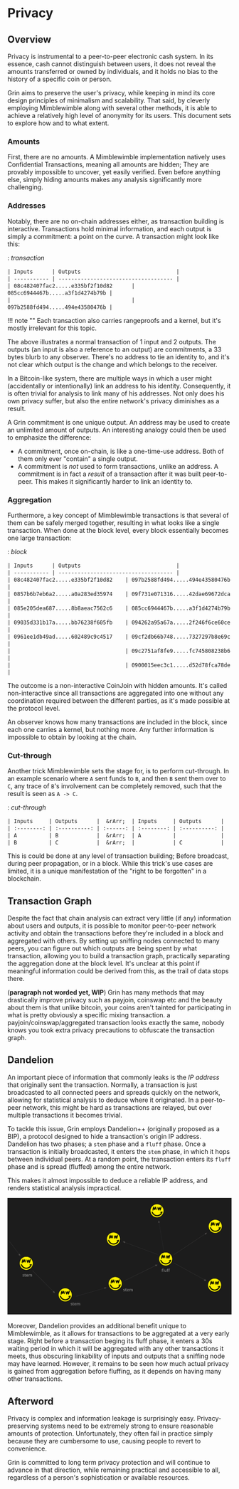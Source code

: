 # Privacy

## Overview

Privacy is instrumental to a peer-to-peer electronic cash system. In its essence, cash cannot distinguish between users, it does not reveal the amounts transferred or owned by individuals, and it holds no bias to the history of a specific coin or person.

Grin aims to preserve the user's privacy, while keeping in mind its core design principles of minimalism and scalability. That said, by cleverly employing Mimblewimble along with several other methods, it is able to achieve a relatively high level of anonymity for its users. This document sets to explore how and to what extent.

### Amounts

First, there are no amounts. A Mimblewimble implementation natively uses Confidential Transactions, meaning all amounts are hidden; They are provably impossible to uncover, yet easily verified. Even before anything else, simply hiding amounts makes any analysis significantly more challenging.

### Addresses

Notably, there are no on-chain addresses either, as transaction building is interactive. Transactions hold minimal information, and each output is simply a commitment: a point on the curve. A transaction might look like this:

:   *transaction*

    | Inputs      | Outputs                              |
    | ----------- | ------------------------------------ |
    | 08c482407fac2.....e335bf2f10d82      | 085cc6944467b.....a3f1d4274b79b |
    |                                      | 097b2588fd494.....494e43580476b |

!!! note ""
    Each transaction also carries rangeproofs and a kernel, but it's mostly irrelevant for this topic.

The above illustrates a normal transaction of 1 input and 2 outputs. The outputs (an input is also a reference to an output) are commitments, a 33 bytes blurb to any observer. There's no address to tie an identity to, and it's not clear which output is the change and which belongs to the receiver.

In a Bitcoin-like system, there are multiple ways in which a user might (accidentally or intentionally) link an address to his identity. Consequently, it is often trivial for analysis to link many of his addresses. Not only does his own privacy suffer, but also the entire network's privacy diminishes as a result.

A Grin commitment is one unique output. An address may be used to create an unlimited amount of outputs. An interesting analogy could then be used to emphasize the difference:

* A commitment, once on-chain, is like a one-time-use address. Both of them only ever "contain" a single output.
* A commitment is *not* used to form transactions, unlike an address. A commitment is in fact a *result* of a transaction after it was built peer-to-peer. This makes it significantly harder to link an identity to.

### Aggregation

Furthermore, a key concept of Mimblewimble transactions is that several of them can be safely merged together, resulting in what looks like a single transaction. When done at the block level, every block essentially becomes one large transaction:

:   *block*

    | Inputs      | Outputs                              |
    | ----------- | ------------------------------------ |
    | 08c482407fac2.....e335bf2f10d82    | 097b2588fd494.....494e43580476b  |
    | 0857b6b7eb6a2.....a0a283ed35974    | 09f731e071316.....42dae69672dca |
    | 085e205dea687.....8b8aeac7562c6    | 085cc6944467b.....a3f1d4274b79b |
    | 09035d331b17a.....bb76238f605fb    | 094262a95a67a.....2f246f6ce60ce |
    | 0961ee1db49ad.....602489c9c4517    | 09cf2db66b748.....7327297b8e69c |
    |                                    | 09c2751af8fe9.....fc745808238b6 |
    |                                    | 0900015eec3c1.....d52d78fca78de |

The outcome is a non-interactive CoinJoin with hidden amounts. It's called non-interactive since all transactions are aggregated into one without any coordination required between the different parties, as it's made possible at the protocol level.

An observer knows how many transactions are included in the block, since each one carries a kernel, but nothing more. Any further information is impossible to obtain by looking at the chain.

### Cut-through

Another trick Mimblewimble sets the stage for, is to perform cut-through. In an example scenario where `A` sent funds to `B`, and then `B` sent them over to `C`, any trace of `B`'s involvement can be completely removed, such that the result is seen as `A -> C`.

:   *cut-through*

    | Inputs     | Outputs      |  &rArr;  | Inputs     | Outputs      |
    | :--------: | :----------: | :------: | :--------: | :----------: |
    | A          | B            |  &rArr;  | A          |              |
    | B          | C            |  &rArr;  |            | C            |

This is could be done at any level of transaction building; Before broadcast, during peer propagation, or in a block. While this trick's use cases are limited, it is a unique manifestation of the "right to be forgotten" in a blockchain.

## Transaction Graph

Despite the fact that chain analysis can extract very little (if any) information about users and outputs, it is possible to monitor peer-to-peer network activity and obtain the transactions before they're included in a block and aggregated with others. By setting up sniffing nodes connected to many peers, you can figure out which outputs are being spent by what transaction, allowing you to build a transaction graph, practically separating the aggregation done at the block level. It's unclear at this point if meaningful information could be derived from this, as the trail of data stops there.

(**paragraph not worded yet, WIP**)
Grin has many methods that may drastically improve privacy such as payjoin, coinswap etc and the beauty about them is that unlike bitcoin, your coins aren't tainted for participating in what is pretty obviously a specific mixing transaction. a payjoin/coinswap/aggregated transaction looks exactly the same, nobody knows you took extra privacy precautions to obfuscate the transaction graph.

## Dandelion

An important piece of information that commonly leaks is the *IP address* that originally sent the transaction. Normally, a transaction is just broadcasted to all connected peers and spreads quickly on the network, allowing for statistical analysis to deduce where it originated. In a peer-to-peer network, this might be hard as transactions are relayed, but over multiple transactions it becomes trivial.

To tackle this issue, Grin employs Dandelion++ (originally proposed as a BIP), a protocol designed to hide a transaction's origin IP address. Dandelion has two phases; a `stem` phase and a `fluff` phase. Once a transaction is initially broadcasted, it enters the `stem` phase, in which it hops between individual peers. At a random point, the transaction enters its `fluff` phase and is spread (fluffed) among the entire network.

This makes it almost impossible to deduce a reliable IP address, and renders statistical analysis impractical.

![dandelion](../assets/images/dandelion.png)

Moreover, Dandelion provides an additional benefit unique to Mimblewimble, as it allows for transactions to be aggregated at a very early stage. Right before a transaction beging its fluff phase, it enters a 30s waiting period in which it will be aggregated with any other transactions it meets, thus obscuring linkability of inputs and outputs that a sniffing node may have learned. However, it remains to be seen how much actual privacy is gained from aggregation before fluffing, as it depends on having many other transactions.

## Afterword

Privacy is complex and information leakage is surprisingly easy. Privacy-preserving systems need to be extremely strong to ensure reasonable amounts of protection. Unfortunately, they often fail in practice simply because they are cumbersome to use, causing people to revert to convenience.

Grin is committed  to long term privacy protection and will continue to advance in that direction, while remaining practical and accessible to all, regardless of a person's sophistication or available resources.
